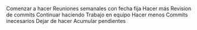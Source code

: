 
Comenzar a hacer
    Reuniones semanales con fecha fija
Hacer más
    Revision de commits
Continuar haciendo
    Trabajo en equipo
Hacer menos
    Commits inecesarios
Dejar de hacer
    Acumular pendientes